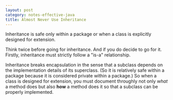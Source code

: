 ```yaml
---
layout: post
category: notes-effective-java
title: Almost Never Use Inheritance
---
```


Inheritance is safe only within a package or when a class is explicitly designed for extension.

Think twice before going for inheritance.
And if you do decide to go for it.
Firstly, inheritance must strictly follow a "is-a" relationship.

Inheritance breaks encapsulation in the sense that
a subclass depends on the implementation details of its superclass.
(So it is relatively safe within a package because it is considered private within a package.)
So when a class is designed for extension,
you must document throughly not only _what_ a method does but also **how** a method does it
so that a subclass can be properly implemented.
